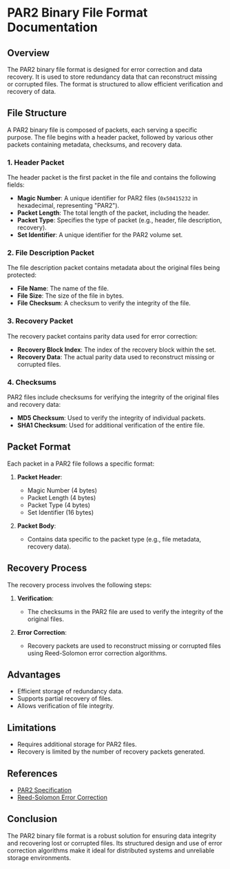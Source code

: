 # PAR2 Binary File Format Documentation

## Overview

The PAR2 binary file format is designed for error correction and data recovery. It is used to store redundancy data that can reconstruct missing or corrupted files. The format is structured to allow efficient verification and recovery of data.

## File Structure

A PAR2 binary file is composed of packets, each serving a specific purpose. The file begins with a header packet, followed by various other packets containing metadata, checksums, and recovery data.

### 1. Header Packet

The header packet is the first packet in the file and contains the following fields:

- **Magic Number**: A unique identifier for PAR2 files (`0x50415232` in hexadecimal, representing "PAR2").
- **Packet Length**: The total length of the packet, including the header.
- **Packet Type**: Specifies the type of packet (e.g., header, file description, recovery).
- **Set Identifier**: A unique identifier for the PAR2 volume set.

### 2. File Description Packet

The file description packet contains metadata about the original files being protected:

- **File Name**: The name of the file.
- **File Size**: The size of the file in bytes.
- **File Checksum**: A checksum to verify the integrity of the file.

### 3. Recovery Packet

The recovery packet contains parity data used for error correction:

- **Recovery Block Index**: The index of the recovery block within the set.
- **Recovery Data**: The actual parity data used to reconstruct missing or corrupted files.

### 4. Checksums

PAR2 files include checksums for verifying the integrity of the original files and recovery data:

- **MD5 Checksum**: Used to verify the integrity of individual packets.
- **SHA1 Checksum**: Used for additional verification of the entire file.

## Packet Format

Each packet in a PAR2 file follows a specific format:

1. **Packet Header**:
   - Magic Number (4 bytes)
   - Packet Length (4 bytes)
   - Packet Type (4 bytes)
   - Set Identifier (16 bytes)

2. **Packet Body**:
   - Contains data specific to the packet type (e.g., file metadata, recovery data).

## Recovery Process

The recovery process involves the following steps:

1. **Verification**:
   - The checksums in the PAR2 file are used to verify the integrity of the original files.

2. **Error Correction**:
   - Recovery packets are used to reconstruct missing or corrupted files using Reed-Solomon error correction algorithms.

## Advantages

- Efficient storage of redundancy data.
- Supports partial recovery of files.
- Allows verification of file integrity.

## Limitations

- Requires additional storage for PAR2 files.
- Recovery is limited by the number of recovery packets generated.

## References

- [PAR2 Specification](https://github.com/Parchive/par2cmdline)
- [Reed-Solomon Error Correction](https://en.wikipedia.org/wiki/Reed%E2%80%93Solomon_error_correction)

## Conclusion

The PAR2 binary file format is a robust solution for ensuring data integrity and recovering lost or corrupted files. Its structured design and use of error correction algorithms make it ideal for distributed systems and unreliable storage environments.
